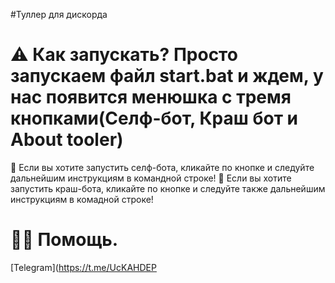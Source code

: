 #Туллер для дискорда

# ⚠️ Как запускать? Просто запускаем файл start.bat и ждем, у нас появится менюшка с тремя кнопками(Селф-бот, Краш бот и About tooler)
🌃 Если вы хотите запустить селф-бота, кликайте по кнопке и следуйте дальнейшим инструкциям в командной строке!
🌆 Если вы хотите запустить краш-бота, кликайте по кнопке и следуйте также дальнейшим инструкциям в комадной строке!

# 👨‍💻 Помощь.
[Telegram](https://t.me/UcKAHDEP
